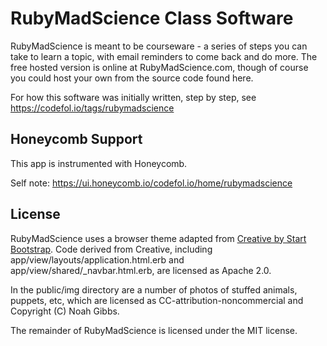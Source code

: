 # RubyMadScience Class Software

RubyMadScience is meant to be courseware - a series of steps you can take to learn a topic, with email reminders to come back and do more. The free hosted version is online at RubyMadScience.com, though of course you could host your own from the source code found here.

For how this software was initially written, step by step, see https://codefol.io/tags/rubymadscience

## Honeycomb Support

This app is instrumented with Honeycomb.

Self note: https://ui.honeycomb.io/codefol.io/home/rubymadscience

## License

RubyMadScience uses a browser theme adapted from [Creative by Start Bootstrap](https://github.com/volny/creative-theme-jekyll). Code derived from Creative, including app/view/layouts/application.html.erb and app/view/shared/\_navbar.html.erb, are licensed as Apache 2.0.

In the public/img directory are a number of photos of stuffed animals, puppets, etc, which are licensed as CC-attribution-noncommercial and Copyright (C) Noah Gibbs.

The remainder of RubyMadScience is licensed under the MIT license.
